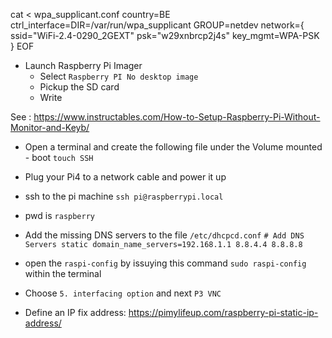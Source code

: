 cat <<EOF > wpa_supplicant.conf
country=BE
ctrl_interface=DIR=/var/run/wpa_supplicant GROUP=netdev
network={
    ssid="WiFi-2.4-0290_2GEXT"
    psk="w29xnbrcp2j4s"
    key_mgmt=WPA-PSK
}
EOF


- Launch Raspberry Pi Imager 
  - Select `Raspberry PI No desktop image`
  - Pickup the SD card
  - Write

See : https://www.instructables.com/How-to-Setup-Raspberry-Pi-Without-Monitor-and-Keyb/

- Open a terminal and create the following file under the Volume mounted - boot
  `touch SSH`
- Plug your Pi4 to a network cable and power it up
- ssh to the pi machine
  `ssh pi@raspberrypi.local`
- pwd is `raspberry`

- Add the missing DNS servers to the file `/etc/dhcpcd.conf`
  `# Add DNS Servers
   static domain_name_servers=192.168.1.1 8.8.4.4 8.8.8.8`

- open the `raspi-config` by issuying this command `sudo raspi-config` within the terminal
- Choose `5. interfacing option` and next `P3 VNC`
- Define an IP fix address: https://pimylifeup.com/raspberry-pi-static-ip-address/

